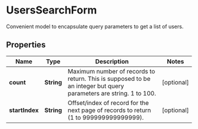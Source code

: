 

# UsersSearchForm

Convenient model to encapsulate query parameters to get a list of users.

## Properties

| Name | Type | Description | Notes |
|------------ | ------------- | ------------- | -------------|
|**count** | **String** | Maximum number of records to return. This is supposed to be an integer but query parameters are string. 1 to 100. |  [optional] |
|**startIndex** | **String** | Offset/index of record for the next page of records to return (1 to 999999999999999). |  [optional] |



